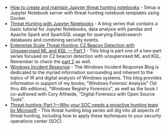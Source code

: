 * [How to create and maintain Jupyter threat hunting notebooks](https://expel.io/blog/how-to-create-maintain-jupyter-threat-hunting-notebooks/) - Setup a Jupyter Notebook server with threat hunting notebook templates using Docker.
* [Threat Hunting with Jupyter Notebooks](https://posts.specterops.io/threat-hunting-with-jupyter-notebooks-part-1-your-first-notebook-9a99a781fde7) - A blog series that contains a basic tutorial for Jupyter Notebooks, data analysis with pandas and Apache Spark and SparkSQL usage for querying Elasticsearch databases and combining security events.
* [Enterprise Scale Threat Hunting: C2 Beacon Detection with Unsupervised ML and KQL — Part 1](https://posts.bluraven.io/enterprise-scale-threat-hunting-network-beacon-detection-with-unsupervised-machine-learning-and-277c4c30304f) - This blog is part one of a two-part series focused on C2 beacon detection with unsupervised ML and KQL. Remember to check the [part 2](https://posts.bluraven.io/enterprise-scale-threat-hunting-network-beacon-detection-with-unsupervised-ml-and-kql-part-2-bff46cfc1e7e) as well.
* [Windows Incident Response](https://windowsir.blogspot.com) - The Windows Incident Response Blog is dedicated to the myriad information surrounding and inherent to the topics of IR and digital analysis of Windows systems. This blog provides information in support of my books; "Windows Forensic Analysis" (1st thru 4th editions), "Windows Registry Forensics", as well as the book I co-authored with Cory Altheide, "Digital Forensics with Open Source Tools".
* [Threat hunting: Part 1—Why your SOC needs a proactive hunting team by Microsoft](https://www.microsoft.com/security/blog/2020/03/10/threat-hunting-part-1-why-your-soc-needs-a-proactive-hunting-team/) - This threat hunting blog series will dig into all aspects of threat hunting, including how to apply these techniques to your security operations center (SOC).

